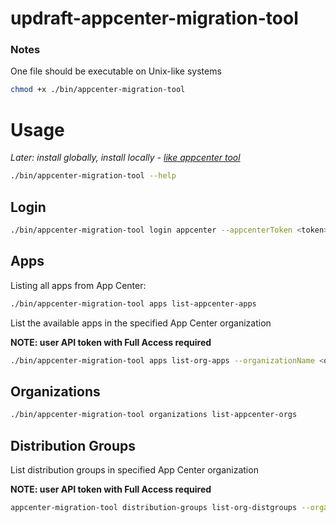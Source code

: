 # updraft-appcenter-migration-tool

### Notes

One file should be executable on Unix-like systems

```bash
chmod +x ./bin/appcenter-migration-tool
```

# Usage

_Later: install globally, install locally - [like appcenter tool](https://github.com/appcircleio/appcenter-migration-tool?tab=readme-ov-file#installation-instructions)_

```bash
./bin/appcenter-migration-tool --help
```

## Login

```bash
./bin/appcenter-migration-tool login appcenter --appcenterToken <token>
```

## Apps

Listing all apps from App Center:
```bash
./bin/appcenter-migration-tool apps list-appcenter-apps
```

List the available apps in the specified App Center organization

**NOTE: user API token with Full Access required**
```bash
./bin/appcenter-migration-tool apps list-org-apps --organizationName <organization-name>
```

## Organizations

```bash
./bin/appcenter-migration-tool organizations list-appcenter-orgs
```

## Distribution Groups

List distribution groups in specified App Center organization

**NOTE: user API token with Full Access required**
```bash
appcenter-migration-tool distribution-groups list-org-distgroups --organizationName <organization-name>
```
